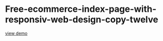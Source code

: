 # Free-ecommerce-index-page-with-responsiv-web-design-copy-twelve
<a href="http://webi4u.com/web/article/Free-ecommerce-index-page-with-responsiv-web-design-copy-twelve/">
  view demo
  </a>
